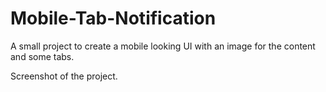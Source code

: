 # Mobile-Tab-Notification

 A small project to create a mobile looking UI with an image for the content and some tabs.
 
 Screenshot of the project.
 
 

